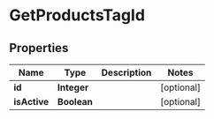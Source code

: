 

# GetProductsTagId

## Properties

Name | Type | Description | Notes
------------ | ------------- | ------------- | -------------
**id** | **Integer** |  |  [optional]
**isActive** | **Boolean** |  |  [optional]



